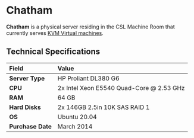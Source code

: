 # Chatham

**Chatham** is a physical server residing in the CSL Machine Room that currently serves [KVM Virtual machines](../../technologies/virtualization-stack/).

## Technical Specifications

| **Field** | Value |
| :--- | :--- |
| **Server Type** | HP Proliant DL380 G6 |
| **CPU** | 2x Intel Xeon E5540 Quad-Core @ 2.53 GHz |
| **RAM** | 64 GB |
| **Hard Disks** | 2x 146GB 2.5in 10K SAS RAID 1 |
| **OS** | Ubuntu 20.04 |
| **Purchase Date** | March 2014 |


